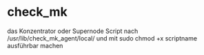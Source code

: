 # check_mk
das Konzentrator oder Supernode Script nach /usr/lib/check_mk_agent/local/
und mit sudo chmod +x scriptname ausführbar machen
